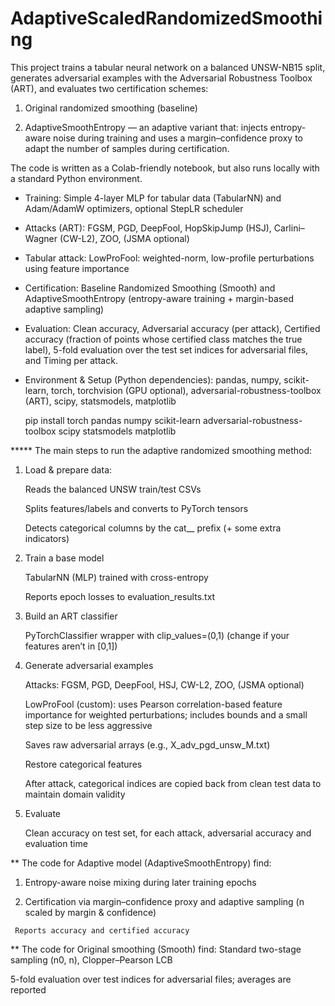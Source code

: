# AdaptiveScaledRandomizedSmoothing

This project trains a tabular neural network on a balanced UNSW-NB15 split, generates adversarial examples with the Adversarial Robustness Toolbox (ART), and evaluates two certification schemes:

1. Original randomized smoothing (baseline)

2. AdaptiveSmoothEntropy — an adaptive variant that: injects entropy-aware noise during training and uses a margin–confidence proxy to adapt the number of samples during certification.

The code is written as a Colab-friendly notebook, but also runs locally with a standard Python environment.

* Training: Simple 4-layer MLP for tabular data (TabularNN) and Adam/AdamW optimizers, optional StepLR scheduler

* Attacks (ART): FGSM, PGD, DeepFool, HopSkipJump (HSJ), Carlini–Wagner (CW-L2), ZOO, (JSMA optional)

* Tabular attack: LowProFool: weighted-norm, low-profile perturbations using feature importance

* Certification: Baseline Randomized Smoothing (Smooth) and AdaptiveSmoothEntropy (entropy-aware training + margin-based adaptive sampling)

* Evaluation: Clean accuracy, Adversarial accuracy (per attack), Certified accuracy (fraction of points whose certified class matches the true label), 5-fold 
              evaluation over the test set indices for adversarial files, and Timing per attack.

* Environment & Setup (Python dependencies): pandas, numpy, scikit-learn, torch, torchvision (GPU optional), adversarial-robustness-toolbox (ART), scipy, 
                                             statsmodels, matplotlib

    pip install torch pandas numpy scikit-learn adversarial-robustness-toolbox scipy statsmodels matplotlib




***** The main steps to run the adaptive randomized smoothing method:
1. Load & prepare data:

    Reads the balanced UNSW train/test CSVs

    Splits features/labels and converts to PyTorch tensors

    Detects categorical columns by the cat__ prefix (+ some extra indicators)

2. Train a base model

    TabularNN (MLP) trained with cross-entropy

    Reports epoch losses to evaluation_results.txt

3. Build an ART classifier

   PyTorchClassifier wrapper with clip_values=(0,1) (change if your features aren’t in [0,1])

4. Generate adversarial examples

   Attacks: FGSM, PGD, DeepFool, HSJ, CW-L2, ZOO, (JSMA optional)

   LowProFool (custom): uses Pearson correlation-based feature importance for weighted perturbations; includes bounds and a small step size to be less aggressive

    Saves raw adversarial arrays (e.g., X_adv_pgd_unsw_M.txt)

     Restore categorical features

     After attack, categorical indices are copied back from clean test data to maintain domain validity

5. Evaluate

    Clean accuracy on test set, for each attack, adversarial accuracy and evaluation time

** The code for Adaptive model (AdaptiveSmoothEntropy) find: 

   1. Entropy-aware noise mixing during later training epochs

   2. Certification via margin–confidence proxy and adaptive sampling (n scaled by margin & confidence)

     Reports accuracy and certified accuracy

** The code for Original smoothing (Smooth) find:  Standard two-stage sampling (n0, n), Clopper–Pearson LCB

5-fold evaluation over test indices for adversarial files; averages are reported
  
